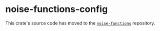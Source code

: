 # noise-functions-config

This crate's source code has moved to the [`noise-functions`](https://github.com/bluurryy/noise-functions) repository.